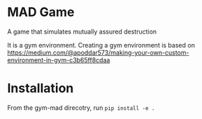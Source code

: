 # MAD Game

A game that simulates mutually assured destruction

It is a gym environment. Creating a gym environment is based on https://medium.com/@apoddar573/making-your-own-custom-environment-in-gym-c3b65ff8cdaa

# Installation
From the gym-mad direcotry, run `pip install -e .`
